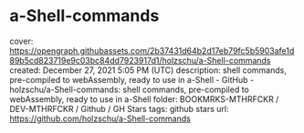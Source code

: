 # a-Shell-commands

cover: https://opengraph.githubassets.com/2b37431d64b2d17eb79fc5b5903afe1d89b5cd823719e9c03bc84dd7923917d1/holzschu/a-Shell-commands
created: December 27, 2021 5:05 PM (UTC)
description: shell commands, pre-compiled to webAssembly, ready to use in a-Shell - GitHub - holzschu/a-Shell-commands: shell commands, pre-compiled to webAssembly, ready to use in a-Shell
folder: BOOKMRKS-MTHRFCKR / DEV-MTHRFCKR / Github / GH Stars
tags: github stars
url: https://github.com/holzschu/a-Shell-commands
